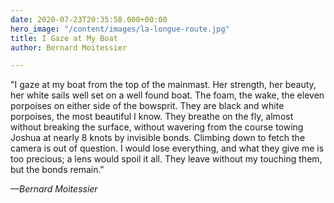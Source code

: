 ```yaml
---
date: 2020-07-23T20:35:58.000+00:00
hero_image: "/content/images/la-longue-route.jpg"
title: I Gaze at My Boat
author: Bernard Moitessier

---
```

"I gaze at my boat from the top of the mainmast. Her strength, her beauty, her white sails well set on a well found boat. The foam, the wake, the eleven porpoises on either side of the bowsprit. They are black and white porpoises, the most beautiful I know. They breathe on the fly, almost without breaking the surface, without wavering from the course towing Joshua at nearly 8 knots by invisible bonds. Climbing down to fetch the camera is out of question. I would lose everything, and what they give me is too precious; a lens would spoil it all. They leave without my touching them, but the bonds remain."

_––Bernard Moitessier_